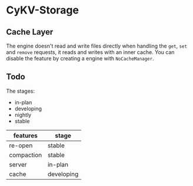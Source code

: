 # CyKV-Storage

## Cache Layer
The engine doesn't read and write files directly when handling the `get`, `set` and `remove` requests, it reads and writes with an inner cache. You can disable the feature by creating a engine with `NoCacheManager`.

## Todo
The stages:
- in-plan
- developing
- nightly
- stable

|features|stage|
|---|---|
|re-open|stable|
|compaction|stable|
|server|in-plan|
|cache|developing|
